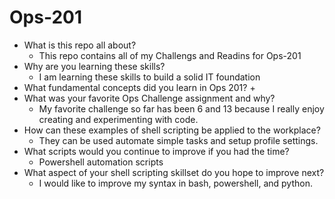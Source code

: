 # Ops-201
+ What is this repo all about?
    + This repo contains all of my Challengs and Readins for Ops-201
+ Why are you learning these skills?
    + I am learning these skills to build a solid IT foundation
+ What fundamental concepts did you learn in Ops 201?
    + 
+ What was your favorite Ops Challenge assignment and why?
    + My favorite challenge so far has been 6 and 13 because I really enjoy creating and experimenting with code.
+ How can these examples of shell scripting be applied to the workplace?
    + They can be used automate simple tasks and setup profile settings.
+ What scripts would you continue to improve if you had the time?
    + Powershell automation scripts
+ What aspect of your shell scripting skillset do you hope to improve next?
    + I would like to improve my syntax in bash, powershell, and python.


